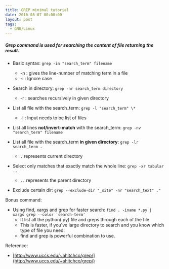 ```yaml
---
title: GREP minimal tutorial
date: 2016-08-07 00:00:00
layout: post
tags:
  - GNU/Linux
---
```



##### Grep command is used for searching the content of file returning the result.

* Basic syntax: `grep -in "search_term" filename`
  * -n : gives the line-number of matching term in a file
  * -i : Ignore case
* Search in directory: `grep -nr search_term directory`
  * -r : searches recursively in given directory
* List all file with the search_term: `grep -l "search_term" \*`
  * -l : Input needs to be list of files
* List all lines **not/invert-match** with the search_term: `grep -nv "search_term" filename`

* List all file with the search_term **in given directory**: `grep -lr search_term .`
  * `.` represents current directory
* Select only matches that exactly match the whole line: `grep -xr tabular ..`
  * `..` represents the parent directory
* Exclude certain dir: `grep --exclude-dir "_site" -nr "search_text" ."`

Bonus command:

* Using find, xargs and grep for faster search: `find . -iname *.py | xargs grep --color 'search-term'`
    * It list all the python(.py) file and greps through each of the file
    * This is faster, if you've large directory to search and you know which type of file you need.
    * find and grep is powerful combination to use.

Reference: 
* [http://www.uccs.edu/~ahitchco/grep/](http://www.uccs.edu/~ahitchco/grep/)
